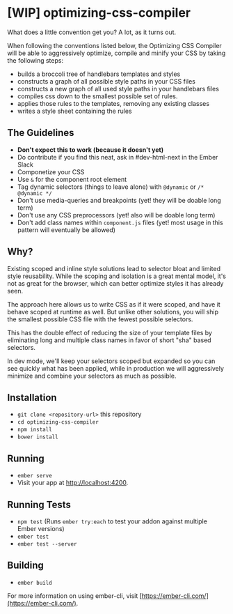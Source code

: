 # [WIP] optimizing-css-compiler

What does a little convention get you? A lot, as it turns out.

When following the conventions listed below, the Optimizing CSS Compiler
 will be able to aggressively optimize, compile and minify your CSS by
 taking the following steps:
 
- builds a broccoli tree of handlebars templates and styles
- constructs a graph of all possible style paths in your CSS files
- constructs a new graph of all used style paths in your handlebars files
- compiles css down to the smallest possible set of rules.
- applies those rules to the templates, removing any existing classes
- writes a style sheet containing the rules

## The Guidelines

- **Don't expect this to work (because it doesn't yet)**
- Do contribute if you find this neat, ask in #dev-html-next in the Ember Slack
- Componetize your CSS
- Use `&` for the component root element
- Tag dynamic selectors (things to leave alone) with `@dynamic` or `/* @dynamic */`
- Don't use media-queries and breakpoints (yet! they will be doable long term)
- Don't use any CSS preprocessors (yet! also will be doable long term)
- Don't add class names within `component.js` files (yet! most usage in this pattern will eventually be allowed)

## Why?

Existing scoped and inline style solutions lead to selector bloat and limited
style reusability.  While the scoping and isolation is a great mental model,
it's not as great for the browser, which can better optimize styles it has
already seen.

The approach here allows us to write CSS as if it were scoped, and have it
behave scoped at runtime as well.  But unlike other solutions, you will ship
the smallest possible CSS file with the fewest possible selectors.

This has the double effect of reducing the size of your template files
by eliminating long and multiple class names in favor of short "sha" based
selectors.

In dev mode, we'll keep your selectors scoped but expanded so you can
see quickly what has been applied, while in production we will aggressively
minimize and combine your selectors as much as possible.

## Installation

* `git clone <repository-url>` this repository
* `cd optimizing-css-compiler`
* `npm install`
* `bower install`

## Running

* `ember serve`
* Visit your app at [http://localhost:4200](http://localhost:4200).

## Running Tests

* `npm test` (Runs `ember try:each` to test your addon against multiple Ember versions)
* `ember test`
* `ember test --server`

## Building

* `ember build`

For more information on using ember-cli, visit [https://ember-cli.com/](https://ember-cli.com/).
